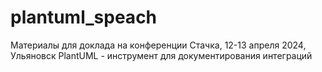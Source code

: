 # plantuml_speach
Материалы для доклада на конференции Стачка, 12-13 апреля 2024, Ульяновск
PlantUML - инструмент для документирования интеграций
